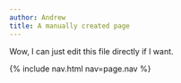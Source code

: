```yaml
---
author: Andrew
title: A manually created page
---
```


Wow, I can just edit this file directly if I want.

{% include nav.html nav=page.nav %}
